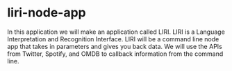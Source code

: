 # liri-node-app
In this application we will make an application called LIRI. LIRI is a Language Interpretation and Recognition Interface. LIRI will be a command line node app that takes in parameters and gives you back data. We will use the APIs from Twitter, Spotify, and OMDB to callback information from the command line.
